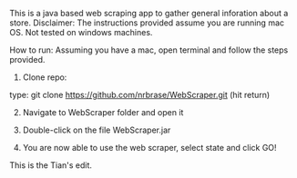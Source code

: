 This is a java based web scraping app to gather general inforation about a store. 
Disclaimer: The instructions provided assume you are running mac OS. Not tested on windows machines.

How to run:
Assuming you have a mac, open terminal and follow the steps provided.
1) Clone repo:

type:
git clone https://github.com/nrbrase/WebScraper.git (hit return)

2) Navigate to WebScraper folder and open it

3) Double-click on the file WebScraper.jar

4) You are now able to use the web scraper, select state and click GO!

This is the Tian's edit.
